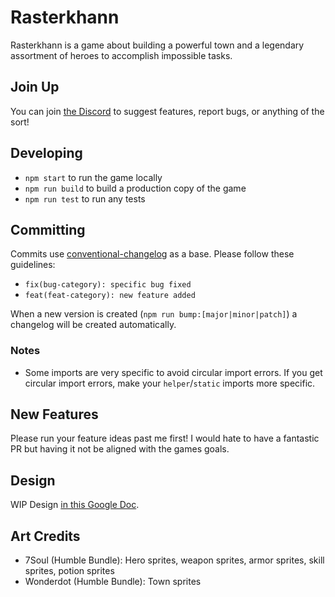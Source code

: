 
# Rasterkhann

Rasterkhann is a game about building a powerful town and a legendary assortment of heroes to accomplish impossible tasks.

## Join Up

You can join [the Discord](https://discord.gg/MG8cNts) to suggest features, report bugs, or anything of the sort!

## Developing

* `npm start` to run the game locally
* `npm run build` to build a production copy of the game
* `npm run test` to run any tests

## Committing

Commits use [conventional-changelog](https://github.com/conventional-changelog/conventional-changelog) as a base. Please follow these guidelines:

* `fix(bug-category): specific bug fixed`
* `feat(feat-category): new feature added`

When a new version is created (`npm run bump:[major|minor|patch]`) a changelog will be created automatically.

### Notes

* Some imports are very specific to avoid circular import errors. If you get circular import errors, make your `helper`/`static` imports more specific.

## New Features

Please run your feature ideas past me first! I would hate to have a fantastic PR but having it not be aligned with the games goals.

## Design

WIP Design [in this Google Doc](https://docs.google.com/document/d/1Pecc--sRZj-DKdZyzmnUy1wXZyEDoUtYtG7Mtt0ZdqU/edit).

## Art Credits

* 7Soul (Humble Bundle): Hero sprites, weapon sprites, armor sprites, skill sprites, potion sprites
* Wonderdot (Humble Bundle): Town sprites